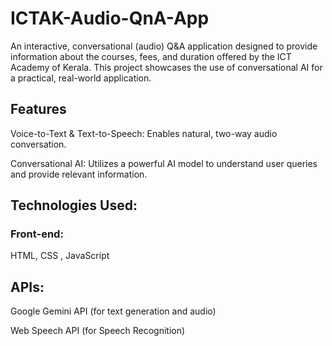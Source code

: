 # ICTAK-Audio-QnA-App
An interactive, conversational (audio) Q&amp;A application designed to provide information about the courses, fees, and duration offered by the ICT Academy of Kerala. This project showcases the use of conversational AI for a practical, real-world application.
## Features
Voice-to-Text & Text-to-Speech: Enables natural, two-way audio conversation.

Conversational AI: Utilizes a powerful AI model to understand user queries and provide relevant information.

## Technologies Used:
   ### Front-end:
 HTML, CSS , JavaScript

## APIs:

Google Gemini API (for text generation and audio)

Web Speech API (for Speech Recognition)
